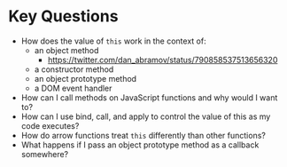 # Key Questions
- How does the value of `this` work in the context of:
  - an object method
    - https://twitter.com/dan_abramov/status/790858537513656320
  - a constructor method
  - an object prototype method
  - a DOM event handler
- How can I call methods on JavaScript functions and why would I want to?
- How can I use bind, call, and apply to control the value of this as my code executes?
- How do arrow functions treat `this` differently than other functions?
- What happens if I pass an object prototype method as a callback somewhere?
